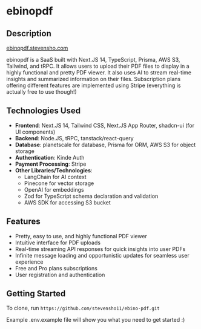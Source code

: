 # ebinopdf

## Description

[ebinopdf.stevensho.com](https://ebinopdf.stevensho.com)

ebinopdf is a SaaS built with Next.JS 14, TypeScript, Prisma, AWS S3, Tailwind, and tRPC. It allows users to upload their PDF files to display in a highly functional and pretty PDF viewer. It also uses AI to stream real-time insights and summarized information on their files. Subscription plans offering different features are implemented using Stripe (everything is actually free to use though!) 

## Technologies Used

- **Frontend**: Next.JS 14, Tailwind CSS, Next.JS App Router, shadcn-ui (for UI components)
- **Backend**: Node.JS, tRPC, tanstack/react-query
- **Database**: planetscale for database, Prisma for ORM, AWS S3 for object storage
- **Authentication**: Kinde Auth
- **Payment Processing**: Stripe
- **Other Libraries/Technologies**:
  - LangChain for AI context
  - Pinecone for vector storage
  - OpenAI for embeddings
  - Zod for TypeScript schema declaration and validation
  - AWS SDK for accessing S3 bucket

## Features

- Pretty, easy to use, and highly functional PDF viewer
- Intuitive interface for PDF uploads
- Real-time streaming API responses for quick insights into user PDFs
- Infinite message loading and opportunistic updates for seamless user experience
- Free and Pro plans subscriptions
- User registration and authentication

## Getting Started

To clone, run
`https://github.com/stevensho11/ebino-pdf.git`

Example .env.example file will show you what you need to get started :)

